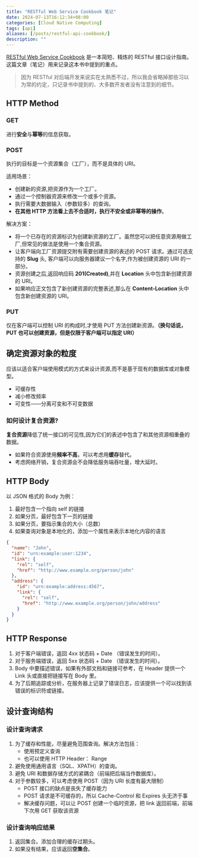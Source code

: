 ```yaml
---
title: "RESTful Web Service Cookbook 笔记"
date: 2024-07-13T16:12:34+08:00
categories: [Cloud Native Computing]
tags: [api]
aliases: [/posts/restful-api-cookbook/]
description: ""
---
```


[RESTful Web Service Cookbook](https://www.oreilly.com/library/view/restful-web-services/9780596809140/) 是一本简短、精炼的 RESTful 接口设计指南。这篇文章（笔记）用来记录这本书中提到的重点。

> 因为 RESTful 对后端开发来说实在太熟悉不过，所以我会省略掉那些习以为常的约定，只记录书中提到的、大多数开发者没有注意到的细节。

## HTTP Method

### GET

进行**安全**与**幂等**的信息获取。

### POST

执行的目标是一个资源集合（工厂），而不是具体的 URI。

适用场景：

- 创建新的资源,把资源作为一个工厂。
- 通过一个控制器资源来修改一个或多个资源。
- 执行需要大数据输入（参数较多）的查询。
- **在其他 HTTP 方法看上去不合适时，执行不安全或非幂等的操作**。

解决方案：

- 将一个已存在的资源标识为创建新资源的工厂。虽然您可以把任意资源用做工厂,但常见的做法是使用一个集合资源。
- 让客户端向工厂资源提交附有需要创建资源的表述的 POST 请求。通过可选支持的 **Slug** 头, 客户端可以向服务器建议一个名字,作为被创建资源的 URI 的一部分。
- 资源创建之后,返回响应码 **201(Created)**,并在 **Location** 头中包含新创建资源的 URI。
- 如果响应正文包含了新创建资源的完整表述,那么在 **Content-Location** 头中包含新创建资源的 URI。

### PUT

仅在客户端可以控制 URI 的构成时,才使用 PUT 方法创建新资源。**（换句话说，PUT 也可以创建资源，但是仅限于客户端可以指定 URI）**

## 确定资源对象的粒度

应该以适合客户端使用模式的方式来设计资源,而不是基于现有的数据库或对象模型。

- 可缓存性
- 减小修改频率
- 可变性——分离可变和不可变数据

### 如何设计复合资源?

**复合资源**降低了统一接口的可见性,因为它们的表述中包含了和其他资源相重叠的数据。

- 如果符合资源使用**频率不高**，可以考虑用**缓存**替代。
- 考虑网络开销，复合资源会不会降低服务端吞吐量，增大延时。

## HTTP Body

以 JSON 格式的 Body 为例：

1. 最好包含一个指向 self 的链接
2. 如果分页，最好包含下一页的链接
3. 如果分页，要指示集合的大小（总数）
4. 如果查询对象是本地化的，添加一个属性来表示本地化内容的语言

```json
{
  "name": "John",
  "id": "urn:example:user:1234",
  "link": {
    "rel": "self",
    "href": "http://www.example.org/person/john"
  },
  "address": {
    "id": "urn:example:address:4567",
    "link": {
      "rel": "self",
      "href": "http://www.example.org/person/john/address"
    }
  }
}
```

## HTTP Response

1. 对于客户端错误，返回 4xx 状态码 + Date （错误发生的时间）。
2. 对于服务端错误，返回 5xx 状态码 + Date （错误发生的时间）。
3. Body 中要描述错误，如果有外部文档和链接可参考，在 Header 提供一个 Link 头或直接把链接写在 Body 里。
4. 为了后期追踪或分析，在服务器上记录了错误日志，应该提供一个可以找到该错误的标识符或链接。

## 设计查询结构

### 设计查询请求

1. 为了缓存和性能，尽量避免范围查询。解决方法包括：
   - 使用预定义查询
   - 也可以使用 HTTP Header： Range
2. 避免使用通用语言（SQL、XPATH）的查询。
3. 避免 URI 和数据存储方式的紧耦合（前端把后端当作数据库）。
4. 对于参数较多，可以考虑使用 POST（因为 URI 长度有最大限制）
   - POST 接口的缺点是丧失了缓存能力
   - POST 请求是不可缓存的，所以 Cache-Control 和 Expires 头无济于事
   - 解决缓存问题，可以让 POST 创建一个临时资源，把 link 返回前端，前端下次用 GET 获取该资源

### 设计查询响应结果

1. 返回集合。添加合理的缓存过期头。
2. 如果没有结果，应该返回**空集合**。
